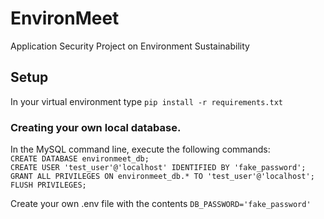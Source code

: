 # EnvironMeet
Application Security Project on Environment Sustainability

## Setup
In your virtual environment type `pip install -r requirements.txt`

### Creating your own local database.    
In the MySQL command line, execute the following commands:                 
`CREATE DATABASE environmeet_db;`     
`CREATE USER 'test_user'@'localhost' IDENTIFIED BY 'fake_password';`         
`GRANT ALL PRIVILEGES ON environmeet_db.* TO 'test_user'@'localhost';
FLUSH PRIVILEGES;`

Create your own .env file with the contents
`DB_PASSWORD='fake_password'`

